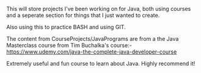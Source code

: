 This will store projects I've been working on for Java, both using courses and a seperate section for things that I just wanted to create.

Also using this to practice BASH and using GIT.

The content from CourseProjects/JavaPrograms are from a the Java Masterclass course from Tim Buchalka's course:-
https://www.udemy.com/java-the-complete-java-developer-course

Extremely useful and fun course to learn about Java. Highly recommend it!
